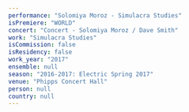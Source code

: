 ```yaml
---
performance: "Solomiya Moroz - Simulacra Studies"
isPremiere: "WORLD"
concert: "Concert - Solomiya Moroz / Dave Smith"
work: "Simulacra Studies"
isCommission: false
isResidency: false
work_year: "2017"
ensemble: null
season: "2016-2017: Electric Spring 2017"
venue: "Phipps Concert Hall"
person: null
country: null
---
```


